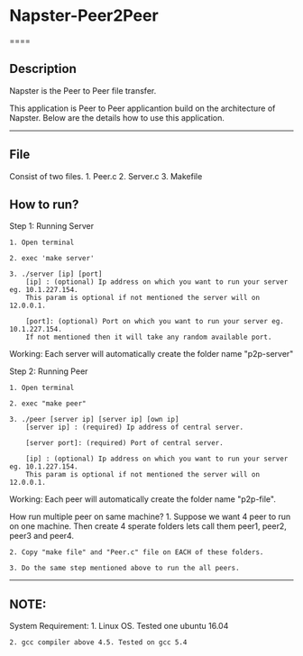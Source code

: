 # Napster-Peer2Peer
====
## Description
Napster is the Peer to Peer file transfer.

This application is Peer to Peer applicantion build on the architecture of Napster. Below are the details
how to use this application.

--- 
## File

Consist of two files.
	1. Peer.c
	2. Server.c
	3. Makefile

## How to run?

Step 1: Running Server

	1. Open terminal

	2. exec 'make server'
	
	3. ./server [ip] [port]
		[ip] : (optional) Ip address on which you want to run your server eg. 10.1.227.154.
		This param is optional if not mentioned the server will on 12.0.0.1.

		[port]: (optional) Port on which you want to run your server eg. 10.1.227.154.
		If not mentioned then it will take any random available port.

Working: Each server will automatically  create the folder name "p2p-server"  

Step 2: Running Peer
	
	1. Open terminal
	
	2. exec "make peer"
	
	3. ./peer [server ip] [server ip] [own ip]
		[server ip] : (required) Ip address of central server.

		[server port]: (required) Port of central server.

		[ip] : (optional) Ip address on which you want to run your server eg. 10.1.227.154.
		This param is optional if not mentioned the server will on 12.0.0.1.
	
Working: Each peer will automatically create the folder name "p2p-file".

How run multiple peer on same machine?
	1. Suppose we want 4 peer to run on one machine. Then create 4 sperate folders 
	lets call them peer1, peer2, peer3 and peer4.
	
	2. Copy "make file" and "Peer.c" file on EACH of these folders.
	
	3. Do the same step mentioned above to run the all peers.

---

## NOTE:

System Requirement:
	1. Linux OS. Tested one ubuntu 16.04
	
	2. gcc compiler above 4.5. Tested on gcc 5.4 


